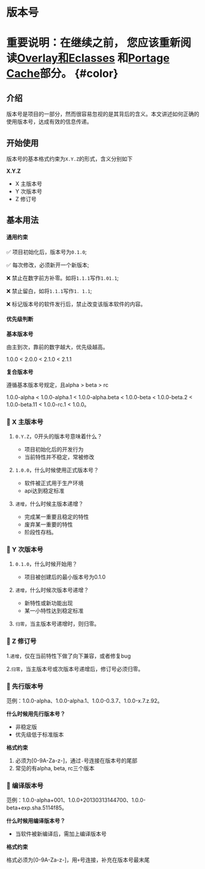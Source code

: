 # 版本号

<style>
    #color{
        background:red
    }
</style>


# 重要说明：在继续之前， 您应该重新阅读[Overlay和Eclasses]() 和[Portage Cache]()部分。 {#color}

## 介绍

版本号是项目的一部分，然而很容易忽视的是其背后的含义。本文讲述如何正确的使用版本号，达成有效的信息传递。

## 开始使用

版本号的基本格式约束为`X.Y.Z`的形式，含义分别如下

**X.Y.Z**
- X 主版本号
- Y 次版本号
- Z 修订号

## 基本用法

#### 通用约束

✅ 项目初始化后，版本号为`0.1.0`;

✅ 每次修改，必须新开一个新版本;

❌ 禁止在数字前方补零。如将`1.1.1`写作`1.01.1`;

❌ 禁止留白，如将`1.1.1`写作`1. 1.1`;

❌ 标记版本号的软件发行后，禁止改变该版本软件的内容。

#### 优先级判断
  
**基本版本号**

由主到次，靠前的数字越大，优先级越高。

1.0.0 < 2.0.0 < 2.1.0 < 2.1.1

**复合版本号**

遵循基本版本号规定，且alpha > beta > rc

1.0.0-alpha < 1.0.0-alpha.1 < 1.0.0-alpha.beta < 1.0.0-beta < 1.0.0-beta.2 < 1.0.0-beta.11 < 1.0.0-rc.1 < 1.0.0。


### 🥑 X 主版本号


1. `0.Y.Z`，0开头的版本号意味着什么？
   - 项目初始化后的开发行为
   - 当前特性并不稳定，常被修改

2. `1.0.0`，什么时候使用正式版本号？
   - 软件被正式用于生产环境
   - api达到稳定标准

3. `递增`，什么时候主版本递增？
   - 完成某一重要且稳定的特性
   - 废弃某一重要的特性
   - 阶段性存档。

### 🥑 Y 次版本号

1. `0.1.0`，什么时候开始用？
   - 项目被创建后的最小版本号为0.1.0

2. `递增`，什么时候次版本号递增？
   - 新特性或新功能出现
   - 某一小特性达到稳定标准

3. `归零`，当主版本号递增时，则归零。

### 🥑 Z 修订号

1.`递增`，仅在当前特性下做了向下兼容，或者修复bug
  
2.`归零`，当主版本号或次版本号递增后，修订号必须归零。

### 🏃 先行版本号

范例：1.0.0-alpha、1.0.0-alpha.1、1.0.0-0.3.7、1.0.0-x.7.z.92。

**什么时候用先行版本号？**

- 非稳定版
- 优先级低于标准版本 

**格式约束**

1. 必须为[0-9A-Za-z-]，通过`-`号连接在版本号的尾部
2. 常见的有alpha, beta, rc三个版本

### 🏃 编译版本号

范例：1.0.0-alpha+001、1.0.0+20130313144700、1.0.0-beta+exp.sha.5114f85。

**什么时候用编译版本号？**

- 当软件被新编译后，需加上编译版本号

**格式约束**

格式必须为[0-9A-Za-z-]，用`+`号连接，补充在版本号最末尾
